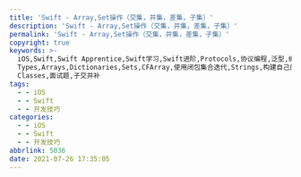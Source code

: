 ```yaml
---
title: 'Swift - Array,Set操作（交集，并集，差集，子集）'
description: 'Swift - Array,Set操作（交集，并集，差集，子集）'
permalink: 'Swift - Array,Set操作（交集，并集，差集，子集）'
copyright: true
keywords: >-
  iOS,Swift,Swift Apprentice,Swift学习,Swift进阶,Protocols,协议编程,泛型,编程,多态,Collection
  Types,Arrays,Dictionaries,Sets,CFArray,使用闭包集合迭代,Strings,构建自己的类型,Structures,结构体,Methods,Classes,Advanced
  Classes,面试题,子交并补
tags:
  - - iOS
  - - Swift
  - - 开发技巧
categories:
  - - iOS
  - - Swift
  - - 开发技巧
abbrlink: 5036
date: 2021-07-26 17:35:05
---
```

